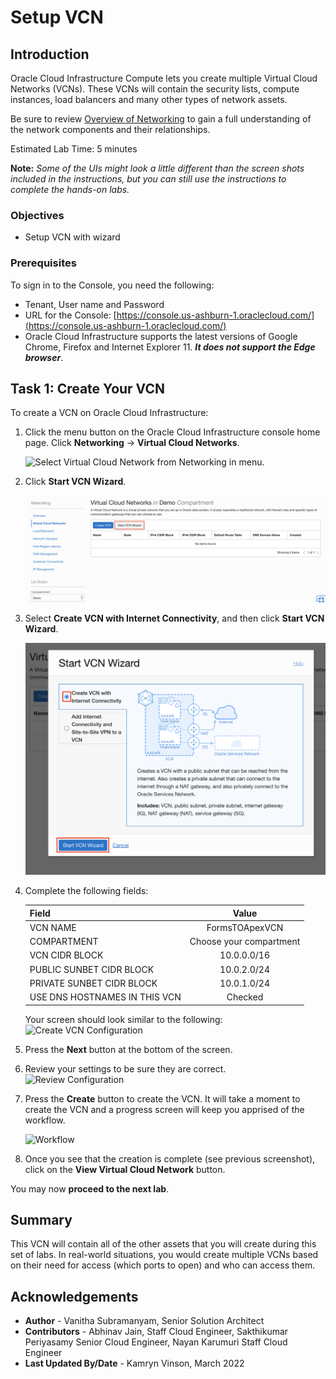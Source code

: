 # Setup VCN


## Introduction

Oracle Cloud Infrastructure Compute lets you create multiple Virtual Cloud Networks (VCNs). These VCNs will contain the security lists, compute instances, load balancers and many other types of network assets.

Be sure to review [Overview of Networking](https://docs.cloud.oracle.com/iaas/Content/Network/Concepts/overview.htm) to gain a full understanding of the network components and their relationships.

Estimated Lab Time: 5 minutes

**Note:** *Some of the UIs might look a little different than the screen shots included in the instructions, but you can still use the instructions to complete the hands-on labs.*

### Objectives

* Setup VCN with wizard

### Prerequisites

To sign in to the Console, you need the following:

- Tenant, User name and Password
- URL for the Console: [https://console.us-ashburn-1.oraclecloud.com/](https://console.us-ashburn-1.oraclecloud.com/)
- Oracle Cloud Infrastructure supports the latest versions of Google Chrome, Firefox and Internet Explorer 11. ***It does not support the Edge browser***.

## Task 1: Create Your VCN

To create a VCN on Oracle Cloud Infrastructure:

1. Click the menu button on the Oracle Cloud Infrastructure console home page. Click **Networking** -> **Virtual Cloud Networks**.

	![Select Virtual Cloud Network from Networking in menu.](https://raw.githubusercontent.com/oracle/learning-library/master/common/images/new-console-backup/networking-vcn.png " ")

2. Click **Start VCN Wizard**.

    ![Click Start VCN Wizard](images/vcn-wizard.png)

2. Select **Create VCN with Internet Connectivity**, and then click **Start VCN Wizard**.

    ![Start VCN Wizard](images/start-vcn.png)

3. Complete the following fields:

    |                  **Field**              |    **Value**  |
    |----------------------------------------|:------------:|
    |VCN NAME |FormsTOApexVCN|
    |COMPARTMENT |  Choose your compartment
    |VCN CIDR BLOCK|10.0.0.0/16|
    |PUBLIC SUNBET CIDR BLOCK|10.0.2.0/24|
    |PRIVATE SUNBET CIDR BLOCK|10.0.1.0/24|
    |USE DNS HOSTNAMES IN THIS VCN| Checked|

    Your screen should look similar to the following:
    ![Create VCN Configuration](images/setupVCN3.png)

4. Press the **Next** button at the bottom of the screen.

5. Review your settings to be sure they are correct.
    ![Review Configuration](images/setupVCN4.png)


6. Press the **Create** button to create the VCN. It will take a moment to create the VCN and a progress screen will keep you apprised of the workflow.

    ![Workflow](images/workflow.png)

7. Once you see that the creation is complete (see previous screenshot), click on the **View Virtual Cloud Network** button.

You may now **proceed to the next lab**.


## Summary

This VCN will contain all of the other assets that you will create during this set of labs. In real-world situations, you would create multiple VCNs based on their need for access (which ports to open) and who can access them.

## Acknowledgements

 - **Author** -  Vanitha Subramanyam, Senior Solution Architect
 - **Contributors** - Abhinav Jain, Staff Cloud Engineer, Sakthikumar Periyasamy Senior Cloud Engineer, Nayan Karumuri Staff Cloud Engineer
 - **Last Updated By/Date** - Kamryn Vinson, March 2022
